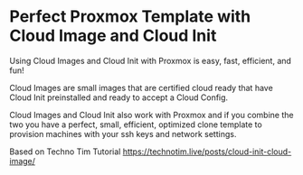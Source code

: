 # Perfect Proxmox Template with Cloud Image and Cloud Init

Using Cloud Images and Cloud Init with Proxmox is easy, fast, efficient, and fun! 

Cloud Images are small images that are certified cloud ready that have Cloud Init preinstalled and ready to accept a Cloud Config.

Cloud Images and Cloud Init also work with Proxmox and if you combine the two you have a perfect, small, efficient, optimized clone template to provision machines with your ssh keys and network settings.

Based on Techno Tim Tutorial https://technotim.live/posts/cloud-init-cloud-image/
